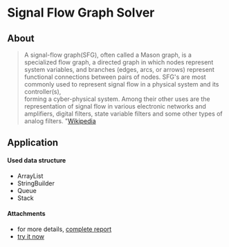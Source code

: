 # Signal Flow Graph Solver
## About
> A signal-flow graph(SFG), often called a Mason graph, is a specialized flow graph,
a directed graph in which nodes represent system variables, and branches (edges, arcs, or arrows) represent functional connections between pairs of nodes.
SFG's are most commonly used to represent signal flow in a physical system and its controller(s),<br/> forming a cyber-physical system.
Among their other uses are the representation of signal flow in various electronic networks and amplifiers, digital filters, state variable filters and some other types of analog filters. "[Wikipedia](https://en.wikipedia.org/wiki/Signal-flow_graph)<br/>
## Application
#### Used data structure
* ArrayList
* StringBuilder
* Queue
* Stack
#### Attachments
* for more details, [complete report](https://github.com/MohamedMurad/signal-flow-graph-solver/blob/master/SFGReport.pdf)<br/>
* [try it now](https://github.com/MohamedMurad/signal-flow-graph-solver/blob/master/run.jar)<br/>
